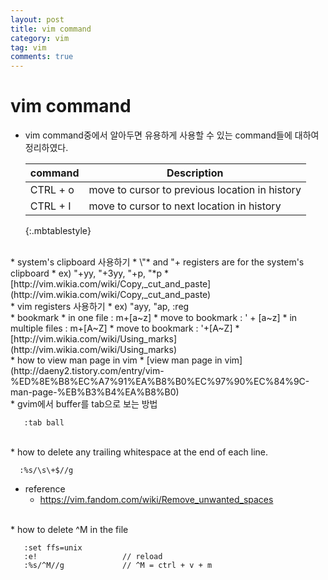 ```yaml
---
layout: post
title: vim command
category: vim
tag: vim
comments: true
---
```


# vim command
* vim command중에서 알아두면 유용하게 사용할 수 있는 command들에 대하여 정리하였다.


    | command | Description |
    | ------- | ----------- | 
    | CTRL + o | move to cursor to previous location in history |
    | CTRL + I | move to cursor to next location in history | 
    {:.mbtablestyle}  

<br />
* system's clipboard 사용하기
  * \"* and "+ registers are for the system's clipboard
    * ex) "+yy, "+3yy, "+p, "*p
  * [http://vim.wikia.com/wiki/Copy,_cut_and_paste](http://vim.wikia.com/wiki/Copy,_cut_and_paste) 

<br />
* vim registers 사용하기
  * ex) "ayy, "ap, :reg

<br />
* bookmark
  * in one file : m+[a~z]
  * move to bookmark : '  + [a~z]
  * in multiple files : m+[A~Z]
  * move to bookmark : '+[A~Z]
  *  [http://vim.wikia.com/wiki/Using_marks](http://vim.wikia.com/wiki/Using_marks) 

<br />
* how to view man page in vim 
  * [view man page in vim](http://daeny2.tistory.com/entry/vim-%ED%8E%B8%EC%A7%91%EA%B8%B0%EC%97%90%EC%84%9C-man-page-%EB%B3%B4%EA%B8%B0) 
  
<br />
* gvim에서 buffer를 tab으로 보는 방법

```
   :tab ball
```

<br />
* how to delete any trailing whitespace at the end of each line.

```
  :%s/\s\+$//g
```
  * reference
    * https://vim.fandom.com/wiki/Remove_unwanted_spaces
  
<br />
* how to delete ^M in the file

```
   :set ffs=unix
   :e!                   // reload
   :%s/^M//g             // ^M = ctrl + v + m
```

